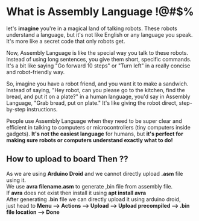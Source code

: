 # What is Assembly Language !@#$%
   let's <b>imagine</b> you're in a magical land of talking robots. These robots understand a language, but it's not like English or any language you speak. It's more like a secret code that only robots get.<br>

Now, Assembly Language is like the special way you talk to these robots. Instead of using long sentences, you give them short, specific commands. It's a bit like saying "Go forward 10 steps" or "Turn left" in a really concise and robot-friendly way.<br>

So, imagine you have a robot friend, and you want it to make a sandwich. Instead of saying, "Hey robot, can you please go to the kitchen, find the bread, and put it on a plate?" in a human language, you'd say in Assembly Language, "Grab bread, put on plate." It's like giving the robot direct, step-by-step instructions.<br>

People use Assembly Language when they need to be super clear and efficient in talking to computers or microcontrollers (tiny computers inside gadgets). **It's not the easiest language** for humans, but <b>it's perfect for making sure robots or computers understand exactly what to do!</b><br>

## How to upload to board Then ??
As we are using **Arduino Droid** and we cannot directly upload <b>.asm</b> file using it.<br>
We use **avra filename.asm**  to generate ,bin file from assembly file.<br>
If **avra** does not exist then install it using **apt install avra** <br>
After generating **.bin** file we can directly upload it using arduino droid,<br>
just head to <b> Menu --> Actions --> Upload --> Upload precompiled --> .bin file location --> Done</b>
